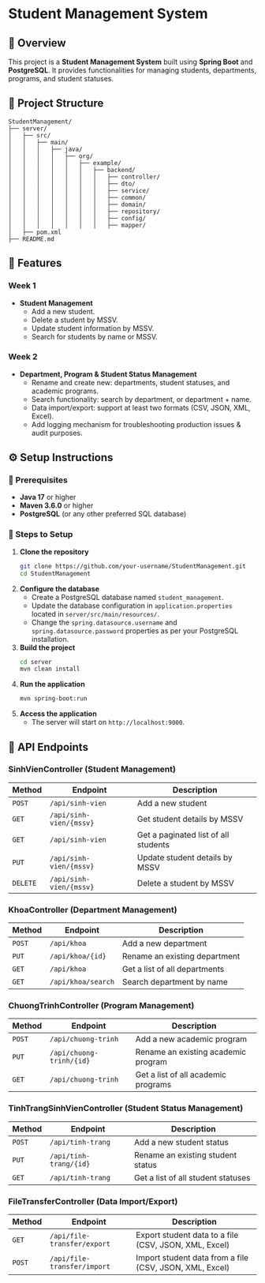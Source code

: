 # Student Management System

## 📌 Overview
This project is a **Student Management System** built using **Spring Boot** and **PostgreSQL**. It provides functionalities for managing students, departments, programs, and student statuses.

## 📂 Project Structure

```
StudentManagement/
├── server/
│   ├── src/
│   │   ├── main/
│   │   │   ├── java/
│   │   │   │   ├── org/
│   │   │   │   │   ├── example/
│   │   │   │   │   │   ├── backend/
│   │   │   │   │   │   │   ├── controller/
│   │   │   │   │   │   │   ├── dto/
│   │   │   │   │   │   │   ├── service/
│   │   │   │   │   │   │   ├── common/
│   │   │   │   │   │   │   ├── domain/
│   │   │   │   │   │   │   ├── repository/
│   │   │   │   │   │   │   ├── config/
│   │   │   │   │   │   │   ├── mapper/
│   ├── pom.xml
├── README.md
```


## 🚀 Features

### **Week 1**
- **Student Management**
   - Add a new student.
   - Delete a student by MSSV.
   - Update student information by MSSV.
   - Search for students by name or MSSV.

### **Week 2**
- **Department, Program & Student Status Management**
   - Rename and create new: departments, student statuses, and academic programs.
   - Search functionality: search by department, or department + name.
   - Data import/export: support at least two formats (CSV, JSON, XML, Excel).
   - Add logging mechanism for troubleshooting production issues & audit purposes.

## ⚙️ Setup Instructions

### **📌 Prerequisites**
- **Java 17** or higher
- **Maven 3.6.0** or higher
- **PostgreSQL** (or any other preferred SQL database)

### **🔧 Steps to Setup**
1. **Clone the repository**
   ```sh
   git clone https://github.com/your-username/StudentManagement.git
   cd StudentManagement

2. **Configure the database**
   - Create a PostgreSQL database named `student_management`.
   - Update the database configuration in `application.properties` located in `server/src/main/resources/`.
   - Change the `spring.datasource.username` and `spring.datasource.password` properties as per your PostgreSQL installation.
3. **Build the project**
    ```sh
    cd server
    mvn clean install
    ```
4. **Run the application**
    ```sh
   mvn spring-boot:run
    ```
5. **Access the application**
   - The server will start on `http://localhost:9000`.

## 📡 API Endpoints

### **SinhVienController (Student Management)**
| Method | Endpoint | Description |  
|--------|----------|-------------|  
| `POST` | `/api/sinh-vien` | Add a new student |  
| `GET` | `/api/sinh-vien/{mssv}` | Get student details by MSSV |  
| `GET` | `/api/sinh-vien` | Get a paginated list of all students |  
| `PUT` | `/api/sinh-vien/{mssv}` | Update student details by MSSV |  
| `DELETE` | `/api/sinh-vien/{mssv}` | Delete a student by MSSV |  

### **KhoaController (Department Management)**
| Method | Endpoint | Description |  
|--------|----------|-------------|  
| `POST` | `/api/khoa` | Add a new department |  
| `PUT` | `/api/khoa/{id}` | Rename an existing department |  
| `GET` | `/api/khoa` | Get a list of all departments |  
| `GET` | `/api/khoa/search` | Search department by name |  

### **ChuongTrinhController (Program Management)**
| Method | Endpoint | Description |  
|--------|----------|-------------|  
| `POST` | `/api/chuong-trinh` | Add a new academic program |  
| `PUT` | `/api/chuong-trinh/{id}` | Rename an existing academic program |  
| `GET` | `/api/chuong-trinh` | Get a list of all academic programs |  

### **TinhTrangSinhVienController (Student Status Management)**
| Method | Endpoint | Description |  
|--------|----------|-------------|  
| `POST` | `/api/tinh-trang` | Add a new student status |  
| `PUT` | `/api/tinh-trang/{id}` | Rename an existing student status |  
| `GET` | `/api/tinh-trang` | Get a list of all student statuses |  

### **FileTransferController (Data Import/Export)**
| Method | Endpoint | Description |  
|--------|----------|-------------|  
| `GET` | `/api/file-transfer/export` | Export student data to a file (CSV, JSON, XML, Excel) |  
| `POST` | `/api/file-transfer/import` | Import student data from a file (CSV, JSON, XML, Excel) |  